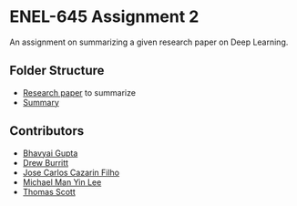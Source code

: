 # ENEL-645 Assignment 2

An assignment on summarizing a given research paper on Deep Learning.

## Folder Structure

- [Research paper](Deep_Learning_Review.pdf) to summarize
- [Summary](Presentation.pptx)

## Contributors

- [Bhavyai Gupta](https://github.com/zbhavyai)
- [Drew Burritt](https://github.com/dburritt)
- [Jose Carlos Cazarin Filho](https://github.com/espiriki)
- [Michael Man Yin Lee](https://github.com/mlee2021)
- [Thomas Scott](https://github.com/tscott6)
